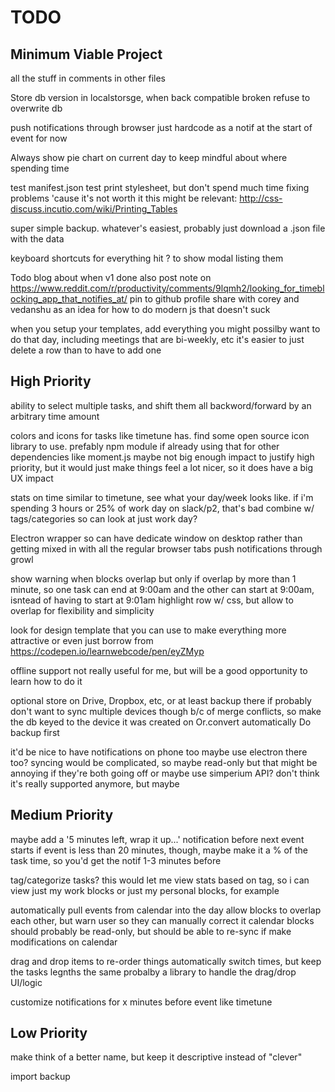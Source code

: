 # TODO

## Minimum Viable Project

all the stuff in comments in other files

Store db version in localstorsge, when back compatible broken refuse to overwrite db

push notifications through browser
	just hardcode as a notif at the start of event for now

Always show pie chart on current day to keep mindful about where spending time

test manifest.json
test print stylesheet, but don't spend much time fixing problems 'cause it's not worth it
	this might be relevant: http://css-discuss.incutio.com/wiki/Printing_Tables

super simple backup. whatever's easiest, probably just download a .json file with the data

keyboard shortcuts for everything
	hit ? to show modal listing them 

Todo blog about when v1 done
also post note on https://www.reddit.com/r/productivity/comments/9lqmh2/looking_for_timeblocking_app_that_notifies_at/
pin to github profile
share with corey and vedanshu as an idea for how to do modern js that doesn't suck

when you setup your templates, add everything you might possilby want to do that day, including meetings that are bi-weekly, etc
	it's easier to just delete a row than to have to add one


## High Priority

ability to select multiple tasks, and shift them all backword/forward by an arbitrary time amount

colors and icons for tasks like timetune has. find some open source icon library to use. prefably npm module if already using that for other dependencies like moment.js
	maybe not big enough impact to justify high priority, but it would just make things feel a lot nicer, so it does have a big UX impact

stats on time
	similar to timetune, see what your day/week looks like. if i'm spending 3 hours or 25% of work day on slack/p2, that's bad
	combine w/ tags/categories so can look at just work day?

Electron wrapper so can have dedicate window on desktop rather than getting mixed in with all the regular browser tabs
	push notifications through growl


show warning when blocks overlap
	but only if overlap by more than 1 minute, so one task can end at 9:00am and the other can start at 9:00am, isntead of having to start at 9:01am
	highlight row w/ css, but allow to overlap for flexibility and simplicity 

look for design template that you can use to make everything more attractive
	or even just borrow from https://codepen.io/learnwebcode/pen/eyZMyp

offline support
	not really useful for me, but will be a good opportunity to learn how to do it

optional store on Drive, Dropbox, etc, or at least backup there if
	probably don't want to sync multiple devices though b/c of merge conflicts, so make the db keyed to the device it was created on
Or.convert automatically
Do backup first

it'd be nice to have notifications on phone too
	maybe use electron there too?
syncing would be complicated, so maybe read-only
but that might be annoying if they're both going off
or maybe use simperium API? don't think it's really supported anymore, but maybe


## Medium Priority

maybe add a '5 minutes left, wrap it up...' notification before next event starts
	if event is less than 20 minutes, though, maybe make it a % of the task time, so you'd get the notif 1-3 minutes before 

tag/categorize tasks?
	this would let me view stats based on tag, so i can view just my work blocks or just my personal blocks, for example

automatically pull events from calendar into the day
	allow blocks to overlap each other, but warn user so they can manually correct it
	calendar blocks should probably be read-only, but should be able to re-sync if make modifications on calendar

drag and drop items to re-order things
	automatically switch times, but keep the tasks legnths the same
	probalby a library to handle the drag/drop UI/logic

customize notifications for x minutes before event like timetune



## Low Priority

make think of a better name, but keep it descriptive instead of "clever"

import backup